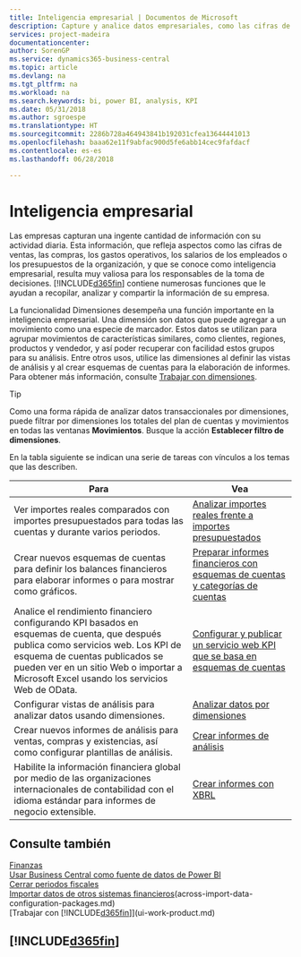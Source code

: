 ```yaml
---
title: Inteligencia empresarial | Documentos de Microsoft
description: Capture y analice datos empresariales, como las cifras de ventas, las compras, los gastos operativos, los salarios de los empleados y los presupuestos, que resultan muy valiosos para la inteligencia artificial o la toma de decisiones.
services: project-madeira
documentationcenter: 
author: SorenGP
ms.service: dynamics365-business-central
ms.topic: article
ms.devlang: na
ms.tgt_pltfrm: na
ms.workload: na
ms.search.keywords: bi, power BI, analysis, KPI
ms.date: 05/31/2018
ms.author: sgroespe
ms.translationtype: HT
ms.sourcegitcommit: 2286b728a464943841b192031cfea13644441013
ms.openlocfilehash: baaa62e11f9abfac900d5fe6abb14cec9fafdacf
ms.contentlocale: es-es
ms.lasthandoff: 06/28/2018

---
```

# <a name="business-intelligence"></a>Inteligencia empresarial
Las empresas capturan una ingente cantidad de información con su actividad diaria. Esta información, que refleja aspectos como las cifras de ventas, las compras, los gastos operativos, los salarios de los empleados o los presupuestos de la organización, y que se conoce como inteligencia empresarial, resulta muy valiosa para los responsables de la toma de decisiones. [!INCLUDE[d365fin](includes/d365fin_md.md)] contiene numerosas funciones que le ayudan a recopilar, analizar y compartir la información de su empresa.

La funcionalidad Dimensiones desempeña una función importante en la inteligencia empresarial. Una dimensión son datos que puede agregar a un movimiento como una especie de marcador. Estos datos se utilizan para agrupar movimientos de características similares, como clientes, regiones, productos y vendedor, y así poder recuperar con facilidad estos grupos para su análisis. Entre otros usos, utilice las dimensiones al definir las vistas de análisis y al crear esquemas de cuentas para la elaboración de informes. Para obtener más información, consulte [Trabajar con dimensiones](finance-dimensions.md).

> [!TIP]
> Como una forma rápida de analizar datos transaccionales por dimensiones, puede filtrar por dimensiones los totales del plan de cuentas y movimientos en todas las ventanas **Movimientos**. Busque la acción **Establecer filtro de dimensiones**.  

En la tabla siguiente se indican una serie de tareas con vínculos a los temas que las describen.  

| Para | Vea |
| --- | --- |
|Ver importes reales comparados con importes presupuestados para todas las cuentas y durante varios periodos.|[Analizar importes reales frente a importes presupuestados](bi-how-analyze-actual-versus-budget.md)|
|Crear nuevos esquemas de cuentas para definir los balances financieros para elaborar informes o para mostrar como gráficos.|[Preparar informes financieros con esquemas de cuentas y categorías de cuentas](bi-how-work-account-schedule.md)|
|Analice el rendimiento financiero configurando KPI basados en esquemas de cuenta, que después publica como servicios web. Los KPI de esquema de cuentas publicados se pueden ver en un sitio Web o importar a Microsoft Excel usando los servicios Web de OData.|[Configurar y publicar un servicio web KPI que se basa en esquemas de cuentas](bi-how-to-set-up-and-publish-kpi-web-services-based-on-account-schedules.md)|
|Configurar vistas de análisis para analizar datos usando dimensiones.|[Analizar datos por dimensiones](bi-how-analyze-data-dimension.md)|
|Crear nuevos informes de análisis para ventas, compras y existencias, así como configurar plantillas de análisis.|[Crear informes de análisis](bi-how-create-analysis-views-reports.md)|
|Habilite la información financiera global por medio de las organizaciones internacionales de contabilidad con el idioma estándar para informes de negocio extensible.|[Crear informes con XBRL](bi-create-reports-with-xbrl.md)|

## <a name="see-also"></a>Consulte también
[Finanzas](finance.md)    
[Usar Business Central como fuente de datos de Power BI](across-how-use-financials-data-source-powerbi.md)  
[Cerrar periodos fiscales](year-close-years-periods.md)  
[Importar datos de otros sistemas financieros](across-import-data-configuration-packages.md)(across-import-data-configuration-packages.md)  
[Trabajar con [!INCLUDE[d365fin](includes/d365fin_md.md)]](ui-work-product.md)

## [!INCLUDE[d365fin](includes/free_trial_md.md)]  
 

